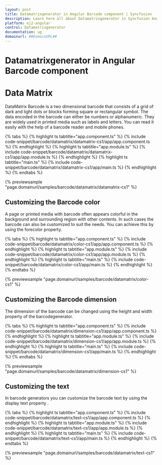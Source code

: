 ```yaml
---
layout: post
title: Datamatrixgenerator in Angular Barcode component | Syncfusion
description: Learn here all about Datamatrixgenerator in Syncfusion Angular Barcode component of Syncfusion Essential JS 2 and more.
platform: ej2-angular
control: Datamatrixgenerator 
documentation: ug
domainurl: ##DomainURL##
---
```


# Datamatrixgenerator in Angular Barcode component

# Data Matrix

DataMatrix Barcode is a two dimensional barcode that consists of a grid of dark and light dots or blocks forming square or rectangular symbol. The data encoded in the barcode can either be numbers or alphanumeric. They are widely used in printed media such as labels and letters. You can read it easily with the help of a barcode reader and mobile phones.

{% tabs %}
{% highlight ts tabtitle="app.component.ts" %}
{% include code-snippet/barcode/datamatrix/datamatrix-cs1/app/app.component.ts %}
{% endhighlight %}
{% highlight ts tabtitle="app.module.ts" %}
{% include code-snippet/barcode/datamatrix/datamatrix-cs1/app/app.module.ts %}
{% endhighlight %}
{% highlight ts tabtitle="main.ts" %}
{% include code-snippet/barcode/datamatrix/datamatrix-cs1/app/main.ts %}
{% endhighlight %}
{% endtabs %}
  
{% previewsample "page.domainurl/samples/barcode/datamatrix/datamatrix-cs1" %}

## Customizing the Barcode color

A page or printed media with barcode often appears colorful in the background and surrounding region with other contents. In such cases the barcode can also be customized to suit the needs. You can achieve this by using the forecolor property.

{% tabs %}
{% highlight ts tabtitle="app.component.ts" %}
{% include code-snippet/barcode/datamatrix/color-cs1/app/app.component.ts %}
{% endhighlight %}
{% highlight ts tabtitle="app.module.ts" %}
{% include code-snippet/barcode/datamatrix/color-cs1/app/app.module.ts %}
{% endhighlight %}
{% highlight ts tabtitle="main.ts" %}
{% include code-snippet/barcode/datamatrix/color-cs1/app/main.ts %}
{% endhighlight %}
{% endtabs %}
  
{% previewsample "page.domainurl/samples/barcode/datamatrix/color-cs1" %}

## Customizing the Barcode dimension

The dimension of the barcode can be changed using the height and width property of the barcodegenerator.

{% tabs %}
{% highlight ts tabtitle="app.component.ts" %}
{% include code-snippet/barcode/datamatrix/dimension-cs1/app/app.component.ts %}
{% endhighlight %}
{% highlight ts tabtitle="app.module.ts" %}
{% include code-snippet/barcode/datamatrix/dimension-cs1/app/app.module.ts %}
{% endhighlight %}
{% highlight ts tabtitle="main.ts" %}
{% include code-snippet/barcode/datamatrix/dimension-cs1/app/main.ts %}
{% endhighlight %}
{% endtabs %}
  
{% previewsample "page.domainurl/samples/barcode/datamatrix/dimension-cs1" %}

## Customizing the text

In barcode generators you can customize the barcode text by using the display text property .

{% tabs %}
{% highlight ts tabtitle="app.component.ts" %}
{% include code-snippet/barcode/datamatrix/text-cs1/app/app.component.ts %}
{% endhighlight %}
{% highlight ts tabtitle="app.module.ts" %}
{% include code-snippet/barcode/datamatrix/text-cs1/app/app.module.ts %}
{% endhighlight %}
{% highlight ts tabtitle="main.ts" %}
{% include code-snippet/barcode/datamatrix/text-cs1/app/main.ts %}
{% endhighlight %}
{% endtabs %}
  
{% previewsample "page.domainurl/samples/barcode/datamatrix/text-cs1" %}